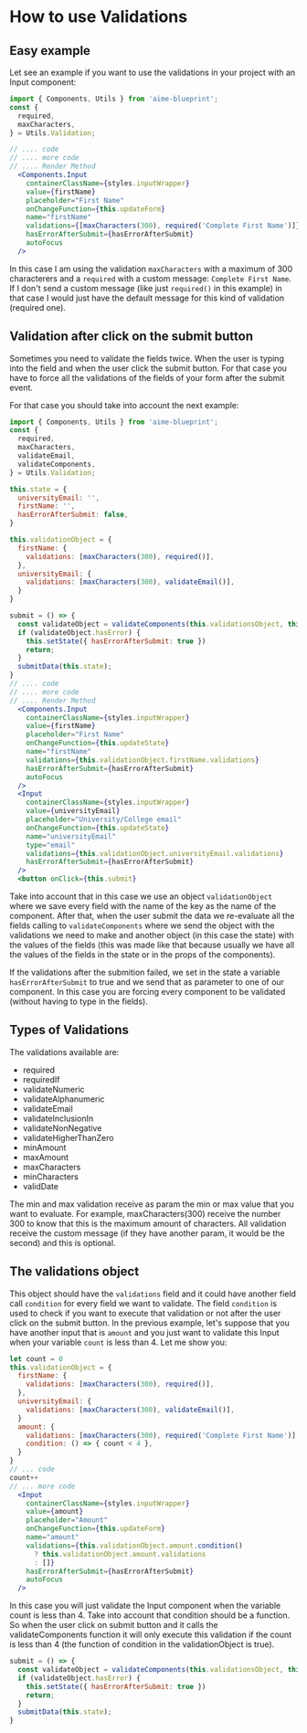 # How to use Validations

## Easy example
Let see an example if you want to use the validations in your project with an Input component:

```jsx static
import { Components, Utils } from 'aime-blueprint';
const {
  required,
  maxCharacters,
} = Utils.Validation;

// .... code
// .... more code
// .... Render Method
  <Components.Input
    containerClassName={styles.inputWrapper}
    value={firstName}
    placeholder="First Name"
    onChangeFunction={this.updateForm}
    name="firstName"
    validations={[maxCharacters(300), required('Complete First Name')]}
    hasErrorAfterSubmit={hasErrorAfterSubmit}
    autoFocus
  />
```

In this case I am using the validation `maxCharacters` with a maximum of 300 characterers and a `required` with a custom message: `Complete First Name`.
If I don't send a custom message (like just `required()` in this example) in that case I would just have the default message for this kind of validation (required one).

## Validation after click on the submit button
Sometimes you need to  validate the fields twice. When the user is typing into the field and when the user click the submit button. For that case you have to force all the validations of the fields of your form after the submit event. 

For that case you should take into account the next example:

```jsx static
import { Components, Utils } from 'aime-blueprint';
const {
  required,
  maxCharacters,
  validateEmail,
  validateComponents,
} = Utils.Validation;

this.state = {
  universityEmail: '',
  firstName: '',
  hasErrorAfterSubmit: false,
}

this.validationObject = {
  firstName: {
    validations: [maxCharacters(300), required()],
  },
  universityEmail: {
    validations: [maxCharacters(300), validateEmail()],
  }
}

submit = () => {
  const validateObject = validateComponents(this.validationsObject, this.state);
  if (validateObject.hasError) {
    this.setState({ hasErrorAfterSubmit: true })
    return;
  }
  submitData(this.state);
}
// .... code
// .... more code
// .... Render Method
  <Components.Input
    containerClassName={styles.inputWrapper}
    value={firstName}
    placeholder="First Name"
    onChangeFunction={this.updateState}
    name="firstName"
    validations={this.validationObject.firstName.validations}
    hasErrorAfterSubmit={hasErrorAfterSubmit}
    autoFocus
  />
  <Input
    containerClassName={styles.inputWrapper}
    value={universityEmail}
    placeholder="University/College email"
    onChangeFunction={this.updateState}
    name="universityEmail"
    type="email"
    validations={this.validationObject.universityEmail.validations}
    hasErrorAfterSubmit={hasErrorAfterSubmit}
  />
  <button onClick={this.submit}
```
Take into account that in this case we use an object `validationObject` where we save every field with the name of the key as the name of the component. After that, when the user submit the data we re-evaluate all the fields calling to `validateComponents` where we send the object with the validations we need to make and another object (in this case the state) with the values of the fields (this was made like that because usually we have all the values of the fields in the state or in the props of the components).

If the validations after the submition failed, we set in the state a variable `hasErrorAfterSubmit` to true and we send that as parameter to one of our component. In this case you are forcing every component to be validated (without having to type in the fields).

## Types of Validations

The validations available are:

- required
- requiredIf
- validateNumeric
- validateAlphanumeric
- validateEmail
- validateInclusionIn
- validateNonNegative
- validateHigherThanZero
- minAmount
- maxAmount
- maxCharacters
- minCharacters
- validDate

The min and max validation receive as param the min or max value that you want to evaluate. For example, maxCharacters(300) receive the number 300 to know that this is the maximum amount of characters. 
All validation receive the custom message (if they have another param, it would be the second) and this is optional.

## The validations object
This object should have the `validations` field and it could have another field call `condition` for every field we want to validate. 
The field `condition` is used to check if you want to execute that validation or not after the user click on the submit button. 
In the previous example, let's suppose that you have another input that is `amount` and you just want to validate this Input when your variable `count` is less than 4. Let me show you:

```jsx static
let count = 0
this.validationObject = {
  firstName: {
    validations: [maxCharacters(300), required()],
  },
  universityEmail: {
    validations: [maxCharacters(300), validateEmail()],
  }
  amount: {
    validations: [maxCharacters(300), required('Complete First Name')],
    condition: () => { count < 4 },
  }
}
// ... code
count++
// ... more code
  <Input
    containerClassName={styles.inputWrapper}
    value={amount}
    placeholder="Amount"
    onChangeFunction={this.updateForm}
    name="amount"
    validations={this.validationObject.amount.condition() 
      ? this.validationObject.amount.validations
      : []}
    hasErrorAfterSubmit={hasErrorAfterSubmit}
    autoFocus
  />  
```

In this case you will just validate the Input component when the variable count is less than 4. Take into account that condition should be a function. So when the user click on submit button and it calls the validateComponents function it will only execute this validation if the count is less than 4 (the function of condition in the validationObject is true).

```jsx static
submit = () => {
  const validateObject = validateComponents(this.validationsObject, this.state);
  if (validateObject.hasError) {
    this.setState({ hasErrorAfterSubmit: true })
    return;
  }
  submitData(this.state);
}
```
